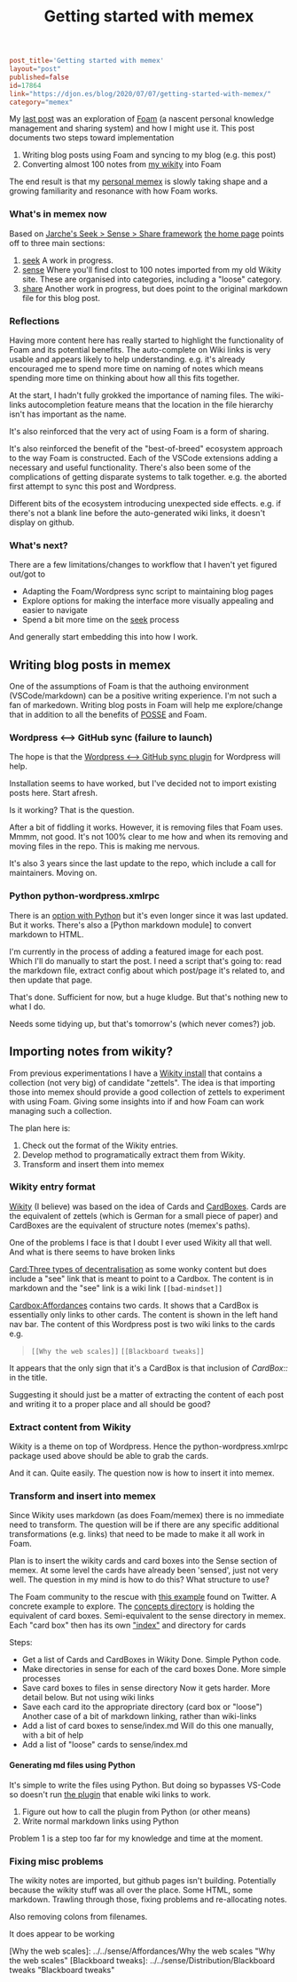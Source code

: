 ﻿---
backlinks:
- title: Blog posts
  url: /memex/share/blog/blog-posts.html
title: Getting started with memex
---
```toml
post_title='Getting started with memex'
layout="post"
published=false
id=17864
link="https://djon.es/blog/2020/07/07/getting-started-with-memex/"
category="memex"
```

My [last post](https://djon.es/blog/2020/07/06/designing-a-personal-memex-with-foam/) was an exploration of [Foam](https://foambubble.github.io/foam/) (a nascent personal knowledge management and sharing system) and how I might use it. This post documents two steps toward implementation

1. Writing blog posts using Foam and syncing to my blog (e.g. this post)
2. Converting almost 100 notes from [my wikity](http://wikity.djon.es/) into Foam

The end result is that my [personal memex](https://djplaner.github.io/memex/) is slowly taking shape and a growing familiarity and resonance with how Foam works.

### What's in memex now

Based on [Jarche's Seek > Sense > Share framework](http://jarche.com/2014/02/the-seek-sense-share-framework/) [the home page](https://djplaner.github.io/memex/) points off to three main sections: 

1. [seek](https://djplaner.github.io/memex/seek/seek)
   A work in progress. 
2. [sense](https://djplaner.github.io/memex/sense/sense)
   Where you'll find clost to 100 notes imported from my old Wikity site. These are organised into categories, including a "loose" category.
3. [share](https://djplaner.github.io/memex/share/share)
   Another work in progress, but does point to the original markdown file for this blog post.

### Reflections

Having more content here has really started to highlight the functionality of Foam and its potential benefits.  The auto-complete on Wiki links is very usable and appears likely to help understanding. e.g. it's already encouraged me to spend more time on naming of notes which means spending more time on thinking about how all this fits together.

At the start, I hadn't fully grokked the importance of naming files. The wiki-links autocompletion feature means that the location in the file hierarchy isn't has important as the name.

It's also reinforced that the very act of using Foam is a form of sharing.

It's also reinforced the benefit of the "best-of-breed" ecosystem approach to the way Foam is constructed.  Each of the VSCode extensions adding a necessary and useful functionality. There's also been some of the complications of getting disparate systems to talk together. e.g. the aborted first attempt to sync this post and Wordpress. 

Different bits of the ecosystem introducing unexpected side effects. e.g. if there's not a blank line before the auto-generated wiki links, it doesn't display on github.

### What's next?

There are a few limitations/changes to workflow that I haven't yet figured out/got to

- Adapting the Foam/Wordpress sync script to maintaining blog pages
- Explore options for making the interface more visually appealing and easier to navigate
- Spend a bit more time on the [seek](https://djplaner.github.io/memex/seek/seek) process

And generally start embedding this into how I work.

## Writing blog posts in memex

One of the assumptions of Foam is that the authoing environment (VSCode/markdown) can be a positive writing experience. I'm not such a fan of markedown. Writing blog posts in Foam will help me explore/change that in addition to all the benefits of [POSSE](https://indieweb.org/POSSE) and Foam.

### Wordpress <--> GitHub sync (failure to launch)

The hope is that the [Wordpress <--> GitHub sync plugin](https://github.com/mAAdhaTTah/wordpress-github-sync) for Wordpress will help.

Installation seems to have worked, but I've decided not to import existing posts here. Start afresh.

Is it working? That is the question.

After a bit of fiddling it works. However, it is removing files that Foam uses. Mmmm, not good. It's not 100% clear to me how and when its removing and moving files in the repo.  This is making me nervous.

It's also 3 years since the last update to the repo, which include a call for maintainers. Moving on.

### Python python-wordpress.xmlrpc

There is an [option with Python](https://pypi.org/project/python-wordpress-xmlrpc/1.4/) but it's even longer since it was last updated. But it works. There's also a [Python markdown module] to convert markdown to HTML.

I'm currently in the process of adding a featured image for each post. Which I'll do manually to start the post.  I need a script that's going to: read the markdown file, extract config about which post/page it's related to, and then update that page.

That's done. Sufficient for now, but a huge kludge. But that's nothing new to what I do.

Needs some tidying up, but that's tomorrow's (which never comes?) job.

## Importing notes from wikity?

From previous experimentations I have a [Wikity install](https://wikity.djon.es/) that contains a collection (not very big) of candidate "zettels". The idea is that importing those into memex should provide a good collection of zettels to experiment with using Foam. Giving some insights into if and how Foam can work managing such a collection.

The plan here is:

1. Check out the format of the Wikity entries.
2. Develop method to programatically extract them from Wikity.
3. Transform and insert them into memex

### Wikity entry format

[Wikity](https://github.com/michaelarthurcaulfield/wikity-zero) (I believe) was based on the idea of Cards and [CardBoxes](https://hapgood.us/2016/09/20/wikity-updates-0-4/). Cards are the equivalent of zettels (which is German for a small piece of paper) and CardBoxes are the equivalent of structure notes (memex's paths).

One of the problems I face is that I doubt I ever used Wikity all that well. And what is there seems to have broken links

[Card:Three types of decentralisation](https://wikity.djon.es/three-types-of-decentralisation/) as some wonky content but does include a "see" link that is meant to point to a Cardbox. The content is in markdown and the "see" link is a wiki link `[[bad-mindset]]`

[Cardbox:Affordances](http://wikity.djon.es/why-the-web-scales/?cardbox=Affordances) contains two cards. It shows that a CardBox is essentially only links to other cards.  The content is shown in the left hand nav bar. The content of this Wordpress post is two wiki links to the cards e.g.
> `[[Why the web scales]]`
> `[[Blackboard tweaks]]`

It appears that the only sign that it's a CardBox is that inclusion of _CardBox::_ in the title.

Suggesting it should just be a matter of extracting the content of each post and writing it to a proper place and all should be good?

### Extract content from Wikity

Wikity is a theme on top of Wordpress. Hence the python-wordpress.xmlrpc package used above should be able to grab the cards.

And it can.  Quite easily.  The question now is how to insert it into memex.

### Transform and insert into memex

Since Wikity uses markdown (as does Foam/memex) there is no immediate need to transform.  The question will be if there are any specific additional transformations (e.g. links) that need to be made to make it all work in Foam.

Plan is to insert the wikity cards and card boxes into the Sense section of memex. At some level the cards have already been 'sensed', just not very well. The question in my mind is how to do this? What structure to use?

The Foam community to the rescue with [this example](https://tslim.github.io/concepts/) found on Twitter. A concrete example to explore. The [concepts directory](https://github.com/tslim/concepts/tree/master/concepts) is holding the equivalent of card boxes. Semi-equivalent to the sense directory in memex. Each "card box" then has its own ["index"](https://github.com/tslim/concepts/blob/master/concepts/cloud-computing.md) and directory for cards

Steps:

- Get a list of Cards and CardBoxes in Wikity
  Done. Simple Python code.
- Make directories in sense for each of the card boxes
  Done. More simple processes
- Save card boxes to files in sense directory
  Now it gets harder. More detail below. But not using wiki links
- Save each card ito the appropriate directory (card box or "loose")
  Another case of a bit of markdown linking, rather than wiki-links
- Add a list of card boxes to sense/index.md
  Will do this one manually, with a bit of help
- Add a list of "loose" cards to sense/index.md

#### Generating md files using Python

It's simple to write the files using Python. But doing so bypasses VS-Code so doesn't run [the plugin](https://kortina.nyc/essays/suping-up-vs-code-as-a-markdown-notebook/) that enable wiki links to work.

1. Figure out how to call the plugin from Python (or other means)
2. Write normal markdown links using Python

Problem 1 is a step too far for my knowledge and time at the moment.  

### Fixing misc problems

The wikity notes are imported, but github pages isn't building. Potentially because the wikity stuff was all over the place.  Some HTML, some markdown.  Trawling through those, fixing problems and re-allocating notes.

Also removing colons from filenames.

It does appear to be working


[//begin]: # "Autogenerated link references for markdown compatibility"
[Why the web scales]: ../../sense/Affordances/Why the web scales "Why the web scales"
[Blackboard tweaks]: ../../sense/Distribution/Blackboard tweaks "Blackboard tweaks"